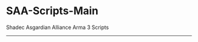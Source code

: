 # SAA-Scripts-Main
Shadec Asgardian Alliance Arma 3 Scripts

____________________________________________________________